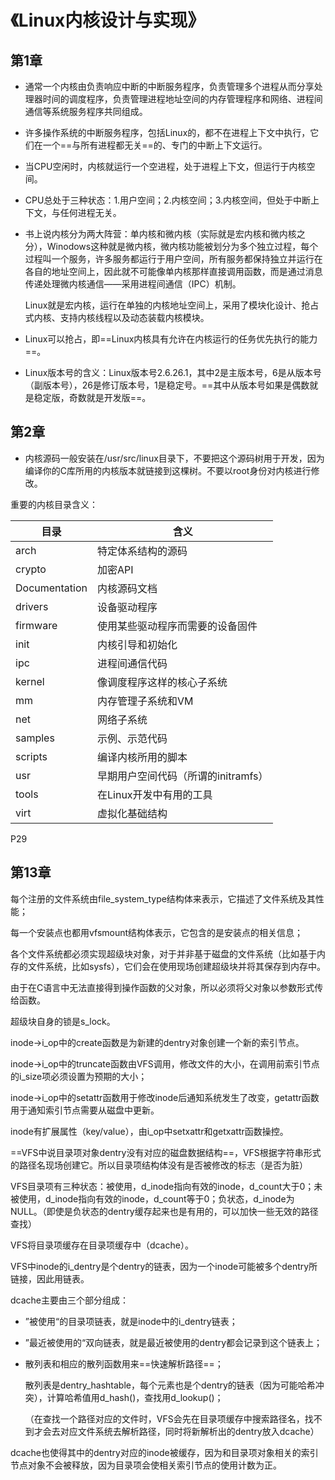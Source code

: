 # 《Linux内核设计与实现》

## 第1章

- 通常一个内核由负责响应中断的中断服务程序，负责管理多个进程从而分享处理器时间的调度程序，负责管理进程地址空间的内存管理程序和网络、进程间通信等系统服务程序共同组成。

- 许多操作系统的中断服务程序，包括Linux的，都不在进程上下文中执行，它们在一个==与所有进程都无关==的、专门的中断上下文运行。

- 当CPU空闲时，内核就运行一个空进程，处于进程上下文，但运行于内核空间。
- CPU总处于三种状态：1.用户空间；2.内核空间；3.内核空间，但处于中断上下文，与任何进程无关。

- 书上说内核分为两大阵营：单内核和微内核（实际就是宏内核和微内核之分），Winodows这种就是微内核，微内核功能被划分为多个独立过程，每个过程叫一个服务，许多服务都运行于用户空间，所有服务都保持独立并运行在各自的地址空间上，因此就不可能像单内核那样直接调用函数，而是通过消息传递处理微内核通信——采用进程间通信（IPC）机制。

  Linux就是宏内核，运行在单独的内核地址空间上，采用了模块化设计、抢占式内核、支持内核线程以及动态装载内核模块。

- Linux可以抢占，即==Linux内核具有允许在内核运行的任务优先执行的能力==。

- Linux版本号的含义：Linux版本号2.6.26.1，其中2是主版本号，6是从版本号（副版本号），26是修订版本号，1是稳定号。==其中从版本号如果是偶数就是稳定版，奇数就是开发版==。



## 第2章

- 内核源码一般安装在/usr/src/linux目录下，不要把这个源码树用于开发，因为编译你的C库所用的内核版本就链接到这棵树。不要以root身份对内核进行修改。

重要的内核目录含义：

| 目录          | 含义                                |
| ------------- | ----------------------------------- |
| arch          | 特定体系结构的源码                  |
| crypto        | 加密API                             |
| Documentation | 内核源码文档                        |
| drivers       | 设备驱动程序                        |
| firmware      | 使用某些驱动程序而需要的设备固件    |
| init          | 内核引导和初始化                    |
| ipc           | 进程间通信代码                      |
| kernel        | 像调度程序这样的核心子系统          |
| mm            | 内存管理子系统和VM                  |
| net           | 网络子系统                          |
| samples       | 示例、示范代码                      |
| scripts       | 编译内核所用的脚本                  |
| usr           | 早期用户空间代码（所谓的initramfs） |
| tools         | 在Linux开发中有用的工具             |
| virt          | 虚拟化基础结构                      |

P29



## 第13章

每个注册的文件系统由file_system_type结构体来表示，它描述了文件系统及其性能；

每一个安装点也都用vfsmount结构体表示，它包含的是安装点的相关信息；

各个文件系统都必须实现超级块对象，对于并非基于磁盘的文件系统（比如基于内存的文件系统，比如sysfs），它们会在使用现场创建超级块并将其保存到内存中。

由于在C语言中无法直接得到操作函数的父对象，所以必须将父对象以参数形式传给函数。

超级块自身的锁是s_lock。



inode->i_op中的create函数是为新建的dentry对象创建一个新的索引节点。

inode->i_op中的truncate函数由VFS调用，修改文件的大小，在调用前索引节点的i_size项必须设置为预期的大小；

inode->i_op中的setattr函数用于修改inode后通知系统发生了改变，getattr函数用于通知索引节点需要从磁盘中更新。

inode有扩展属性（key/value），由i_op中setxattr和getxattr函数操控。



==VFS中说目录项对象dentry没有对应的磁盘数据结构==，VFS根据字符串形式的路径名现场创建它。所以目录项结构体没有是否被修改的标志（是否为脏）

VFS目录项有三种状态：被使用，d_inode指向有效的inode，d_count大于0；未被使用，d_inode指向有效的inode，d_count等于0；负状态，d_inode为NULL。（即使是负状态的dentry缓存起来也是有用的，可以加快一些无效的路径查找）

VFS将目录项缓存在目录项缓存中（dcache）。

VFS中inode的i_dentry是个dentry的链表，因为一个inode可能被多个dentry所链接，因此用链表。

dcache主要由三个部分组成：

- ”被使用“的目录项链表，就是inode中的i_dentry链表；

- ”最近被使用的“双向链表，就是最近被使用的dentry都会记录到这个链表上；

- 散列表和相应的散列函数用来==快速解析路径==；

  散列表是dentry_hashtable，每个元素也是个dentry的链表（因为可能哈希冲突），计算哈希值用d_hash()，查找用d_lookup()；

  （在查找一个路径对应的文件时，VFS会先在目录项缓存中搜索路径名，找不到才会去对应文件系统去解析路径，同时将新解析出的dentry放入dcache）

dcache也使得其中的dentry对应的inode被缓存，因为和目录项对象相关的索引节点对象不会被释放，因为目录项会使相关索引节点的使用计数为正。